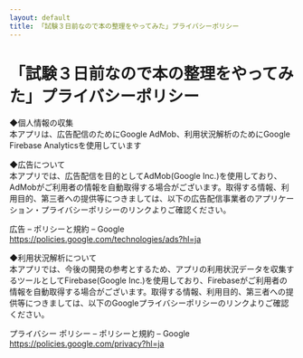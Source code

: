 ```yaml
---
layout: default
title: 「試験３日前なので本の整理をやってみた」プライバシーポリシー
---
```


# 「試験３日前なので本の整理をやってみた」プライバシーポリシー  
◆個人情報の収集  
本アプリは、広告配信のためにGoogle AdMob、利用状況解析のためにGoogle Firebase Analyticsを使用しています  
  
◆広告について  
本アプリでは、広告配信を目的としてAdMob(Google Inc.)を使用しており、AdMobがご利用者の情報を自動取得する場合がございます。取得する情報、利用目的、第三者への提供等につきましては、以下の広告配信事業者のアプリケーション・プライバシーポリシーのリンクよりご確認ください。  
  
広告 – ポリシーと規約 – Google  
<https://policies.google.com/technologies/ads?hl=ja>  
  
◆利用状況解析について  
本アプリでは、今後の開発の参考とするため、アプリの利用状況データを収集するツールとしてFirebase(Google Inc.)を使用しており、Firebaseがご利用者の情報を自動取得する場合がございます。取得する情報、利用目的、第三者への提供等につきましては、以下のGoogleプライバシーポリシーのリンクよりご確認ください。  
  
プライバシー ポリシー – ポリシーと規約 – Google  
<https://policies.google.com/privacy?hl=ja>  
